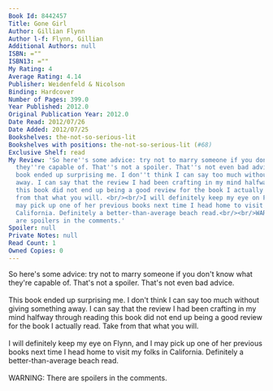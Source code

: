 ```yaml
---
Book Id: 8442457
Title: Gone Girl
Author: Gillian Flynn
Author l-f: Flynn, Gillian
Additional Authors: null
ISBN: =""
ISBN13: =""
My Rating: 4
Average Rating: 4.14
Publisher: Weidenfeld & Nicolson
Binding: Hardcover
Number of Pages: 399.0
Year Published: 2012.0
Original Publication Year: 2012.0
Date Read: 2012/07/26
Date Added: 2012/07/25
Bookshelves: the-not-so-serious-lit
Bookshelves with positions: the-not-so-serious-lit (#68)
Exclusive Shelf: read
My Review: 'So here''s some advice: try not to marry someone if you don''t know what
  they''re capable of. That''s not a spoiler. That''s not even bad advice.<br/><br/>This
  book ended up surprising me. I don''t think I can say too much without giving something
  away. I can say that the review I had been crafting in my mind halfway through reading
  this book did not end up being a good review for the book I actually read. Take
  from that what you will. <br/><br/>I will definitely keep my eye on Flynn, and I
  may pick up one of her previous books next time I head home to visit my folks in
  California. Definitely a better-than-average beach read.<br/><br/>WARNING: There
  are spoilers in the comments.'
Spoiler: null
Private Notes: null
Read Count: 1
Owned Copies: 0
---
```


So here's some advice: try not to marry someone if you don't know what they're capable of. That's not a spoiler. That's not even bad advice.<br/><br/>This book ended up surprising me. I don't think I can say too much without giving something away. I can say that the review I had been crafting in my mind halfway through reading this book did not end up being a good review for the book I actually read. Take from that what you will. <br/><br/>I will definitely keep my eye on Flynn, and I may pick up one of her previous books next time I head home to visit my folks in California. Definitely a better-than-average beach read.<br/><br/>WARNING: There are spoilers in the comments.